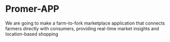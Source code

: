 # Promer-APP
We are going to make a farm-to-fork marketplace application that connects farmers directly with consumers, providing real-time market insights and location-based shopping
